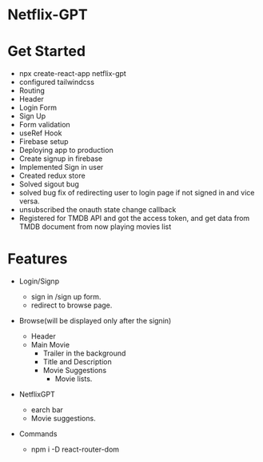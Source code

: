 <!-- @format -->

# Netflix-GPT

# Get Started

- npx create-react-app netflix-gpt
- configured tailwindcss
- Routing
- Header
- Login Form
- Sign Up
- Form validation
- useRef Hook
- Firebase setup
- Deploying app to production
- Create signup in firebase
- Implemented Sign in user
- Created redux store
- Solved sigout bug
- solved bug fix of redirecting user to login page if not signed in and vice versa.
- unsubscribed the onauth state change callback
- Registered for TMDB API and got the access token, and get data from TMDB document from now playing movies list

# Features

- Login/Signp

  - sign in /sign up form.
  - redirect to browse page.

- Browse(will be displayed only after the signin)

  - Header
  - Main Movie
    - Trailer in the background
    - Title and Description
    - Movie Suggestions
      - Movie lists.

- NetflixGPT

  - earch bar
  - Movie suggestions.

- Commands
  - npm i -D react-router-dom
